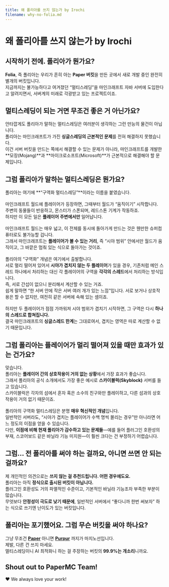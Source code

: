 ```yaml
---
title: 왜 폴리아를 쓰지 않는가 by Irochi
filename: why-no-folia.md
--- 
```

# 왜 폴리아를 쓰지 않는가 by Irochi

## 시작하기 전에. 폴리아가 뭔가요?

**Folia**, 즉 폴리아는 우리가 흔히 아는 **Paper 버킷**을 만든 곳에서 새로 개발 중인 완전히 별개의 버킷입니다.<br>
지금까지는 불가능하다고 여겨졌던 “멀티스레딩”을 마인크래프트 자바 서버에 도입한다고 알려지면서, 서버계의 미래로 각광받고 있는 프로젝트이죠.

## 멀티스레딩이 되는 거면 무조건 좋은 거 아닌가요?

안타깝게도 폴리아가 말하는 멀티스레딩은 여러분이 생각하는 그런 만능의 물건이 아닙니다.<br>
폴리아는 마인크래프트가 가진 **싱글스레딩의 근본적인 문제**를 전혀 해결하지 못했습니다.<br>
이건 서버 버킷을 만드는 쪽에서 해결할 수 있는 문제가 아니라, 마인크래프트를 개발한 **모장(Mojang)**과 **마이크로소프트(Microsoft)**가 근본적으로 해결해야 할 문제입니다.

## 그럼 폴리아가 말하는 멀티스레딩은 뭔가요?

폴리아는 여기에 **“구역화 멀티스레딩”**이라는 이름을 붙였습니다.<br>
<br>
마인크래프트 월드에 플레이어가 등장하면, 그때부터 월드가 “움직이기” 시작합니다.<br>
주변의 동물들이 반응하고, 몬스터가 스폰되며, 레드스톤 기계가 작동하죠.<br>
하지만 이 모든 일은 **플레이어 주변에서만** 일어납니다.<br>
<br>
마인크래프트 월드는 매우 넓고, 이 전체를 동시에 돌아가게 만드는 것은 웬만한 슈퍼컴퓨터로도 불가능할 겁니다.<br>
그래서 마인크래프트는 **플레이어가 볼 수 있는 거리**, 즉 “시야 범위” 안에서만 월드가 움직이고, 그 바깥은 멈춰 있는 식으로 돌아가는 것이죠.<br>
<br>
폴리아의 “구역화” 개념은 여기에서 출발합니다.<br>
서로 멀리 떨어져 있어서 **시야가 겹치지 않는 두 플레이어**가 있을 경우, 기존처럼 메인 스레드 하나에서 처리하는 대신 각 플레이어의 구역을 **각각의 스레드**에서 처리하는 방식입니다.<br>
즉, 서로 간섭이 없으니 분리해서 계산할 수 있는 거죠.<br>
쉽게 말하면 “한 서버 안에 작은 서버 여러 개가 있는 느낌”입니다. 서로 보거나 상호작용은 할 수 없지만, 여전히 같은 서버에 속해 있는 셈이죠.<br>
<br>
하지만 두 플레이어가 점점 가까워져 시야 범위가 겹치기 시작하면, 그 구역은 다시 **하나의 스레드로 합쳐집니다.**<br>
결국 마인크래프트의 **싱글스레드 한계**는 그대로여서, 겹치는 영역은 따로 계산할 수 없기 때문입니다.

## 그럼 폴리아는 플레이어가 멀리 떨어져 있을 때만 효과가 있는 건가요?

맞습니다.<br>
폴리아는 **플레이어 간의 상호작용이 거의 없는 상황**에서 가장 효과가 좋습니다.<br>
그래서 폴리아의 공식 소개에서도 가장 좋은 예시로 **스카이블럭(Skyblock)** 서버를 들고 있습니다.<br>
스카이블럭은 각자의 섬에서 혼자 혹은 소수의 친구와만 플레이하고, 다른 섬과의 상호작용이 거의 없기 때문이죠.<br>
<br>
폴리아의 구역화 멀티스레딩은 분명 **매우 혁신적인 개념**입니다.<br>
일반적인 서버라도, “시야가 겹치는 플레이어가 수백 명씩 몰리는 경우”만 아니라면 어느 정도의 이점을 얻을 수 있습니다.<br>
다만, **이점에 비해 현재 폴리아가 감수하고 있는 문제들**—예를 들어 플러그인 호환성의 부재, 스코어보드 같은 바닐라 기능 미지원—이 훨씬 크다는 건 부정하기 어렵습니다.

## 그럼... 전 폴리아를 써야 하는 걸까요, 아니면 쓰면 안 되는 걸까요?

제 개인적인 의견으로는 **쓰지 않는 걸 추천드립니다. 어떤 경우에도요.**<br>
폴리아는 아직 **정식으로 출시된 버킷이 아닙니다.**<br>
플러그인 호환성도 거의 파멸적인 수준이고, 기본적인 바닐라 기능조차 부족한 부분이 많습니다.<br>
무엇보다 **안정성이 극도로 낮기 때문에**, 일반적인 서버에서 “좋다니까 한번 써보자” 하는 식으로 쓰기엔 난이도가 있는 버킷입니다.

## 폴리아는 포기했어요. 그럼 무슨 버킷을 써야 하나요?

그냥 무조건 **[Paper](https://papermc.io/downloads/paper)** 아니면 **[Purpur](https://purpurmc.org/download/purpur)** 까지가 마지노선입니다.<br>
제발, 다른 건 쓰지 마세요.<br>
멀티스레딩이니 AI 최적화니 하는 걸 주장하는 버킷의 **99.9%는 개소리**니까요.

## Shout out to PaperMC Team!
❤️ We always love your work!
